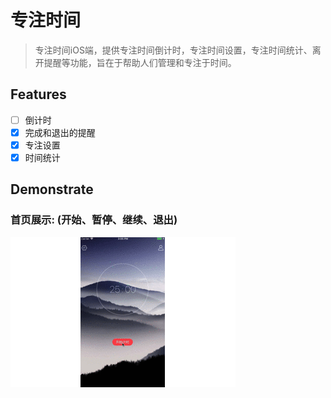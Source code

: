 # 专注时间

> 专注时间iOS端，提供专注时间倒计时，专注时间设置，专注时间统计、离开提醒等功能，旨在于帮助人们管理和专注于时间。

## Features

- [ ]  倒计时
- [x] 完成和退出的提醒
- [x] 专注设置
- [x] 时间统计

## Demonstrate
### 首页展示: (开始、暂停、继续、退出)
![](https://github.com/Sunyandong-CS/FocusTime/raw/master/ScreenShot/demo.gif)


